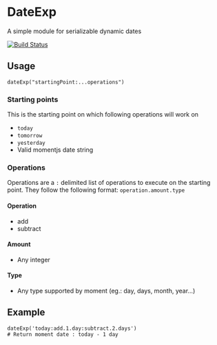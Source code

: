 # DateExp

A simple module for serializable dynamic dates

[![Build Status](https://travis-ci.org/starvey/dateExp.svg?branch=master)](https://travis-ci.org/starvey/dateExp)

## Usage
`dateExp("startingPoint:...operations")`

### Starting points
This is the starting point on which following operations will work on
- `today`
- `tomorrow`
- `yesterday`
- Valid momentjs date string

### Operations
Operations are a `:` delimited list of operations to execute on the starting point.
They follow the following format: `operation.amount.type`

#### Operation
- add
- subtract

#### Amount
- Any integer

#### Type
- Any type supported by moment (eg.: day, days, month, year...)

## Example

```
dateExp('today:add.1.day:subtract.2.days')
# Return moment date : today - 1 day
```
